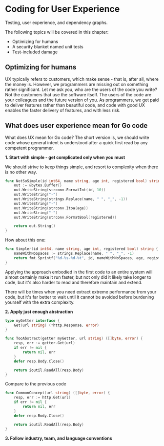 # Coding for User Experience

Testing, user experience, and dependency graphs. 

The following topics will be covered in this chapter:

- Optimizing for humans
- A security blanket named unit tests
- Test-included damage

## Optimizing for humans

UX typically refers to customers, which make sense - that is, after all, where the money is. However, we programmers are missing out on something rather significant. Let me ask you, who are the users of the code you write? Not the customers that use the software itself. The users of the code are your colleagues and the future version of you. As programmers, we get paid to deliver features rather than beautiful code, and code with good UX enables the faster delivery of features, and with less risk.

## What does user experience mean for Go code

What does UX mean for Go code? The short version is, we should write code whose general intent is understood after a quick first read by any competent programmer.

**1. Start with simple - get complicated only when you must**

We should strive to keep things simple, and resort to complexity when there is no other way.

```go
func NotSoSimple(id int64, name string, age int, registered bool) string {
    out := &bytes.Buffer{}
    out.WriteString(strconv.FormatInt(id, 10))
    out.WriteString("-")
    out.WriteString(strings.Replace(name, " ", "_", -1))
    out.WriteString("-")
    out.WriteString(strconv.Itoa(age))
    out.WriteString("-")
    out.WriteString(strconv.FormatBool(registered))

    return out.String()
}
```

How about this one:

```go
func Simpler(id int64, name string, age int, registered bool) string {
    nameWithNoSpaces := strings.Replace(name, " ", "_", -1)
    return fmt.Sprintf("%d-%s-%d-%t", id, nameWithNoSpaces, age, registered)
}
```

Applying the approach embodied in the first code to an entire system will almost certainly make it run faster, but not only did it likely take longer to code, but it's also harder to read and therefore maintain and extend.

There will be times when you need extract extreme performance from your code, but it's far better to wait until it cannot be avoided before burdening yourself with the extra complexity.

**2. Apply just enough abstraction**

```go
type myGetter interface {
    Get(url string) (*http.Response, error)
}

func TooAbstract(getter myGetter, url string) ([]byte, error) {
    resp, err := getter.Get(url)
    if err != nil {
        return nil, err
    }
    defer resp.Body.Close()

    return ioutil.ReadAll(resp.Body)
}
```

Compare to the previous code

```go
func CommonConcept(url string) ([]byte, error) {
    resp, err := http.Get(url)
    if err != nil {
        return nil, err
    }
    defer resp.Body.Close()

    return ioutil.ReadAll(resp.Body)
}
```

**3. Follow industry, team, and language conventions**